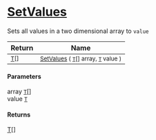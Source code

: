 # [SetValues](./ArrayExtension-100663388.md)

Sets all values in a two dimensional array to `value`

| Return | Name | 
| --- | --- | 
| <sub>[T](./ArrayExtension-100663388.md)[]</sub>| <sub>[SetValues](./ArrayExtension-100663388.md) ( [`T`](./ArrayExtension-100663388.md)[] array, [`T`](./ArrayExtension-100663388.md) value )</sub>| <br>


#### Parameters
 array  [`T`](./ArrayExtension-100663388.md)[]<br> value  [`T`](./ArrayExtension-100663388.md)
#### Returns
[T](./ArrayExtension-100663388.md)[]
